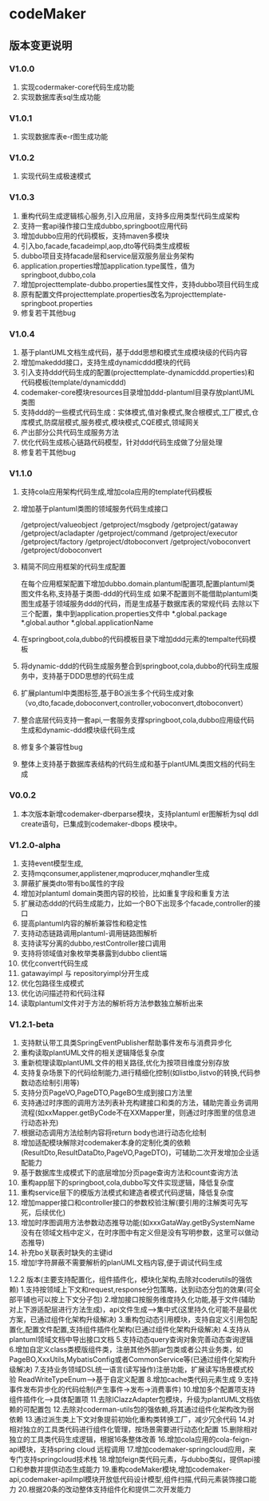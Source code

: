 # codeMaker

## 版本变更说明

### V1.0.0
1. 实现codermaker-core代码生成功能
2. 实现数据库表sql生成功能

### V1.0.1
1. 实现数据库表e-r图生成功能

### V1.0.2
1. 实现代码生成极速模式

### V1.0.3
1. 重构代码生成逻辑核心服务,引入应用层，支持多应用类型代码生成架构
2. 支持一套api操作接口生成dubbo,springboot应用代码 
3. 增加dubbo应用的代码模板，支持maven多模块
4. 引入bo,facade,facadeimpl,aop,dto等代码类生成模板 
5. dubbo项目支持facade层和service层双服务层业务架构
6. application.properties增加application.type属性，值为springboot,dubbo,cola
7. 增加projecttemplate-dubbo.properties属性文件，支持dubbo项目代码生成
8. 原有配置文件projecttemplate.properties改名为projecttemplate-springboot.properties
9. 修复若干其他bug

### V1.0.4
1. 基于plantUML文档生成代码，基于ddd思想和模式生成模块级的代码内容
2. 增加makeddd接口，支持生成dynamicddd模块的代码
3. 引入支持ddd代码生成的配置(projecttemplate-dynamicddd.properties)和代码模板(template/dynamicddd)
4. codemaker-core模块resources目录增加ddd-plantuml目录存放plantUML类图
5. 支持ddd的一些模式代码生成：实体模式,值对象模式,聚合根模式,工厂模式,仓库模式,防腐层模式,服务模式,模块模式,CQE模式,领域网关
6. 产出部分公共代码生成服务方法
7. 优化代码生成核心链路代码模型，针对ddd代码生成做了分层处理
8. 修复若干其他bug

### V1.1.0
1. 支持cola应用架构代码生成,增加cola应用的template代码模板
2. 增加基于plantuml类图的领域服务代码生成接口

   /getproject/valueobject
   /getproject/msgbody
   /getproject/gataway
   /getproject/acladapter
   /getproject/command
   /getproject/executor
   /getproject/factory
   /getproject/dtoboconvert
   /getproject/voboconvert
   /getproject/doboconvert
3. 精简不同应用框架的代码生成配置

   在每个应用框架配置下增加dubbo.domain.plantuml配置项,配置plantuml类图文件名称,支持基于类图-ddd的代码生成
   如果不配置则不能借助plantuml类图生成基于领域服务ddd的代码，而是生成基于数据库表的常规代码
   去除以下三个配置，集中到application.properties文件中
   *.global.package
   *.global.author
   *.global.applicationName

4. 在springboot,cola,dubbo的代码模板目录下增加ddd元素的tempalte代码模板
5. 将dynamic-ddd的代码生成服务整合到springboot,cola,dubbo的代码生成服务中，支持基于DDD思想的代码生成
6. 扩展plantuml中类图标签,基于BO派生多个代码生成对象（vo,dto,facade,doboconvert,controller,voboconvert,dtoboconvert）
7. 整合底层代码支持一套api,一套服务支撑springboot,cola,dubbo应用级代码生成和dynamic-ddd模块级代码生成
8. 修复多个兼容性bug
9. 整体上支持基于数据库表结构的代码生成和基于plantUML类图文档的代码生成


### V0.0.2
1. 本次版本新增codemaker-dberparse模块，支持plantuml er图解析为sql ddl create语句，已集成到codemaker-dbops
   模块中。


### V1.2.0-alpha
1. 支持event模型生成,
2. 支持mqconsumer,applistener,mqproducer,mqhandler生成
3. 屏蔽扩展类dto带有bo属性的字段
4. 增加对plantuml domain类图内容的校验，比如重复字段和重复方法
5. 扩展动态ddd的代码生成能力，比如一个BO下出现多个facade,controller的接口 
6. 提高plantuml内容的解析兼容性和稳定性
7. 支持动态链路调用plantuml-调用链路图解析
8. 支持读写分离的dubbo,restController接口调用 
9. 支持将领域值对象枚举类暴露到dubbo client端
10. 优化convert代码生成
11. gatawayimpl 与 repositoryimpl分开生成
12. 优化包路径生成模式
13. 优化访问描述符和代码注释
14. 读取plantuml文件对于方法的解析将方法参数独立解析出来


### V1.2.1-beta
1. 支持默认带工具类SpringEventPublisher帮助事件发布与消费异步化
2. 重构读取plantUML文件的相关逻辑降低复杂度
3. 重新梳理读取plantUML文件的相关路径,优化为按项目维度分别存放
4. 支持复杂场景下的代码绘制能力,进行精细化控制(如listbo,listvo的转换,代码参数动态绘制引用等)
5. 支持分页PageVO,PageDTO,PageBO生成到接口方法里
6. 支持通过时序图的调用方法列表补充构建接口和类的方法，辅助完善业务调用流程(如xxMapper.getByCode不在XXMapper里，则通过时序图里的信息进行动态补充)
7. 根据动态调用方法绘制内容将return body也进行动态化绘制
8. 增加适配模块解除对codemaker本身的定制化类的依赖(ResultDto,ResultDataDto,PageVO,PageDTO)，可辅助二次开发增加企业适配能力
9. 基于数据库生成模式下的底层增加分页page查询方法和count查询方法
10. 重构app层下的springboot,cola,dubbo写文件实现逻辑，降低复杂度
11. 重构service层下的模版方法模式和建造者模式代码逻辑，降低复杂度
12. 增加mapper接口和controller接口的参数校验注解(要引用的注解类可先写死，后续优化)
13. 增加时序图调用方法参数动态推导功能(如xxxGataWay.getBySystemName没有在领域文档中定义，在时序图中有定义但是没有写明参数，这里可以做动态推导)
14. 补充bo关联表时缺失的主键id
15. 增加!字符屏蔽不需要解析的planUML文档内容,便于调试代码生成




1.2.2 版本(主要支持配置化，组件插件化，模块化架构,去除对coderutils的强依赖)
 1.支持按领域上下文和request,response分包策略，达到动态分包的效果(可全部平铺也可以按上下文分子包)
 2.增加接口按服务维度持久化功能,基于文件(辅助对上下游适配层进行方法生成)，api文件生成-->集中式(这里持久化可能不是最优方案，已通过组件化架构升级解决)
 3.重构包动态引用模块，支持自定义引用包配置化,配置文件配置,支持组件插件化架构(已通过组件化架构升级解决)
 4.支持从plantuml领域文档中导出接口文档
 5.支持动态query查询对象完善动态查询逻辑
 6.增加自定义class类模版组件类，注册其他外部jar包类或者公共业务类，如PageBO,XxxUtils,MybatisConfig或者CommonService等(已通过组件化架构升级解决)
 7.支持业务领域DSL统一语言(读写操作)注册功能，扩展读写场景模式校验 ReadWriteTypeEnum-->基于自定义配置
 8.增加cache类代码元素生成
 9.支持事件发布异步化的代码绘制(产生事件->发布->消费事件)
 10.增加多个配置项支持组件插件化-->具体配置项
 11.去除IClazzAdapter包模块，升级为plantUML文档依赖的可配置包
 12.去除对coderman-utils包的强依赖,将其通过组件化架构改为弱依赖
 13.通过派生类上下文对象提前初始化重构类转换工厂，减少冗余代码
 14.对相对独立的工具类代码进行组件化管理，按场景需要进行动态化配置
 15.删除相对独立的工具类代码生成逻辑，根据16条整体改善
 16.增加cola应用的cola-feign-api模块，支持spring cloud 远程调用
 17.增加codemaker-springcloud应用，来专门支持springcloud技术栈
 18.增加feign类代码元素，与dubbo类似，提供api接口和参数并提供动态生成能力
 19.重构codeMaker模块,增加codemaker-api,codemaker-apiImpl模块开放低代码设计模型,组件扫描,代码元素装饰接口能力
 20.根据20条的改动整体支持组件化和提供二次开发能力

